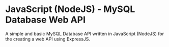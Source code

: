 # JavaScript (NodeJS) - MySQL Database Web API

A simple and basic MySQL Database API written in JavaScript (NodeJS) for the creating a web API using ExpressJS.
